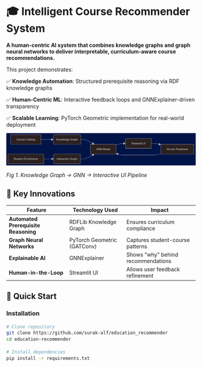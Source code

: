 
# 🎓 Intelligent Course Recommender System  
**A human-centric AI system that combines knowledge graphs and graph neural networks to deliver interpretable, curriculum-aware course recommendations.**  

This project demonstrates:  

✅ **Knowledge Automation**: Structured prerequisite reasoning via RDF knowledge graphs  

✅ **Human-Centric ML**: Interactive feedback loops and GNNExplainer-driven transparency  

✅ **Scalable Learning**: PyTorch Geometric implementation for real-world deployment  

![project flowchart](mermaid-diagram-2025-04-18-091337.png)

*Fig 1. Knowledge Graph → GNN → Interactive UI Pipeline*

## 🌟 Key Innovations
| Feature                  | Technology Used       | Impact                          |
|--------------------------|-----------------------|----------------------------------|
| **Automated Prerequisite Reasoning** | RDFLib Knowledge Graph | Ensures curriculum compliance |
| **Graph Neural Networks** | PyTorch Geometric (GATConv) | Captures student-course patterns |
| **Explainable AI**       | GNNExplainer           | Shows "why" behind recommendations |
| **Human-in-the-Loop**    | Streamlit UI           | Allows user feedback refinement |

## 🚀 Quick Start
### Installation
```bash
# Clone repository
git clone https://github.com/surak-alf/education_recommender
cd education-recommender

# Install dependencies
pip install -r requirements.txt